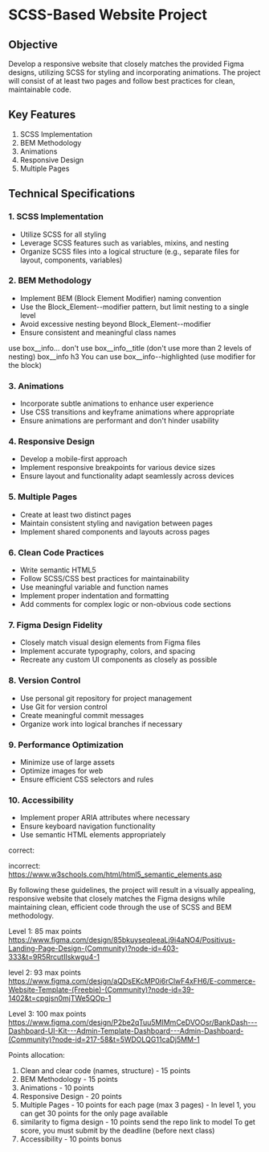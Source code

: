 # SCSS-Based Website Project

## Objective
Develop a responsive website that closely matches the provided Figma designs, utilizing SCSS for styling and incorporating animations. The project will consist of at least two pages and follow best practices for clean, maintainable code.

## Key Features
1. SCSS Implementation
2. BEM Methodology
3. Animations
4. Responsive Design
5. Multiple Pages

## Technical Specifications

### 1. SCSS Implementation
- Utilize SCSS for all styling
- Leverage SCSS features such as variables, mixins, and nesting
- Organize SCSS files into a logical structure (e.g., separate files for layout, components, variables)

### 2. BEM Methodology
- Implement BEM (Block Element Modifier) naming convention
- Use the Block_Element--modifier pattern, but limit nesting to a single level
- Avoid excessive nesting beyond Block_Element--modifier
- Ensure consistent and meaningful class names

use box__info... don't use box__info__title (don't use more than 2 levels of nesting) box__info h3
You can use box__info--highlighted (use modifier for the block)



### 3. Animations
- Incorporate subtle animations to enhance user experience
- Use CSS transitions and keyframe animations where appropriate
- Ensure animations are performant and don't hinder usability

### 4. Responsive Design
- Develop a mobile-first approach
- Implement responsive breakpoints for various device sizes
- Ensure layout and functionality adapt seamlessly across devices

### 5. Multiple Pages
- Create at least two distinct pages
- Maintain consistent styling and navigation between pages
- Implement shared components and layouts across pages

### 6. Clean Code Practices
- Write semantic HTML5
- Follow SCSS/CSS best practices for maintainability
- Use meaningful variable and function names
- Implement proper indentation and formatting
- Add comments for complex logic or non-obvious code sections

### 7. Figma Design Fidelity
- Closely match visual design elements from Figma files
- Implement accurate typography, colors, and spacing
- Recreate any custom UI components as closely as possible

### 8. Version Control
- Use personal git repository for project management
- Use Git for version control
- Create meaningful commit messages
- Organize work into logical branches if necessary

### 9. Performance Optimization
- Minimize use of large assets
- Optimize images for web
- Ensure efficient CSS selectors and rules

### 10. Accessibility
- Implement proper ARIA attributes where necessary
- Ensure keyboard navigation functionality
- Use semantic HTML elements appropriately

correct: <footer> incorrect: <div class="footer">
https://www.w3schools.com/html/html5_semantic_elements.asp

By following these guidelines, the project will result in a visually appealing, responsive website that closely matches the Figma designs while maintaining clean, efficient code through the use of SCSS and BEM methodology.

Level 1: 85 max points
https://www.figma.com/design/85bkuyseqleeaLj9i4aNO4/Positivus-Landing-Page-Design-(Community)?node-id=403-333&t=9R5RrcutIIskwgu4-1

level 2: 93 max points
https://www.figma.com/design/aQDsEKcMP0i6rClwF4xFH6/E-commerce-Website-Template-(Freebie)-(Community)?node-id=39-1402&t=cpgjsn0mjTWe5QOp-1


Level 3: 100 max points
https://www.figma.com/design/P2be2qTuu5MIMmCeDVOOsr/BankDash---Dashboard-UI-Kit---Admin-Template-Dashboard---Admin-Dashboard-(Community)?node-id=217-58&t=5WDOLQG11caDj5MM-1 

Points allocation:
1. Clean and clear code (names, structure) - 15 points
2. BEM Methodology - 15 points
3. Animations - 10 points
4. Responsive Design - 20 points
5. Multiple Pages - 10 points for each page (max 3 pages) - In level 1, you can get 30 points for the only page available
6. similarity to figma design - 10 points
send the repo link to model
To get score, you must submit by the deadline (before next class)
7. Accessibility - 10 points bonus
